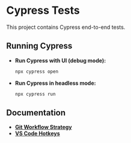 <!-- filepath: [README.md](http://_vscodecontentref_/1) -->

# Cypress Tests

This project contains Cypress end-to-end tests.

## Running Cypress

- **Run Cypress with UI (debug mode):**

  ```bash
  npx cypress open
  ```

- **Run Cypress in headless mode:**

  ```bash
  npx cypress run
  ```

## Documentation

- **[Git Workflow Strategy](https://github.com/MikitaZhyhadla/cypress-tests/blob/master/docs/git-strategy.md)**
- **[VS Code Hotkeys](https://github.com/MikitaZhyhadla/cypress-tests/blob/master/docs/hotkeys.md)**

<!-- learning/session-1 -->
